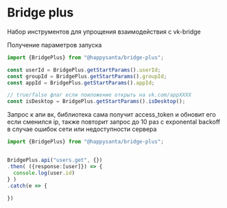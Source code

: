 # Bridge plus

Набор инструментов для упрощения взаимодействия с vk-bridge

Получение параметров запуска

```ts
import {BridgePlus} from "@happysanta/bridge-plus";

const userId = BridgePlus.getStartParams().userId;
const groupId = BridgePlus.getStartParams().groupId;
const appId = BridgePlus.getStartParams().appId;

// true/false флаг если поиложение открыть на vk.com/appXXXX
const isDesktop = BridgePlus.getStartParams().isDesktop();
```

Запрос к апи вк, библиотека сама получит access_token и обновит его если 
сменился ip, также повторит запрос до 10 раз с exponental backoff в случае 
ошибок сети или недоступности сервера

```ts
import {BridgePlus} from "@happysanta/bridge-plus";


BridgePlus.api("users.get", {})
.then( ({response:[user]}) => {
  console.log(user.id)
} )
.catch(e => {
  
})
```
